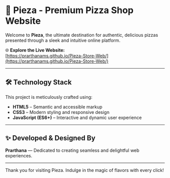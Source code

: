 # 🍕 Pieza - Premium Pizza Shop Website

Welcome to **Pieza**, the ultimate destination for authentic, delicious pizzas presented through a sleek and intuitive online platform.

🌐 **Explore the Live Website:**  
[https://prarthanams.github.io/Pieza-Store-Web/](https://prarthanams.github.io/Pieza-Store-Web/)

---

## 🛠 Technology Stack

This project is meticulously crafted using:

- **HTML5** – Semantic and accessible markup  
- **CSS3** – Modern styling and responsive design  
- **JavaScript (ES6+)** – Interactive and dynamic user experience  

---

## ✨ Developed & Designed By

**Prarthana** — Dedicated to creating seamless and delightful web experiences.

---

Thank you for visiting Pieza. Indulge in the magic of flavors with every click!
